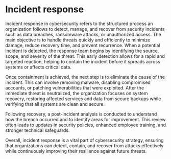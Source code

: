 # Incident response
Incident response in cybersecurity refers to the structured process an organization follows to detect, manage, and recover from security incidents such as data breaches, ransomware attacks, or unauthorized access. The main objective is to handle threats quickly and efficiently to minimize damage, reduce recovery time, and prevent recurrence. When a potential incident is detected, the response team begins by identifying the source, scope, and severity of the threat. This early detection allows for a rapid and targeted reaction, helping to contain the incident before it spreads across systems or affects critical data.

Once containment is achieved, the next step is to eliminate the cause of the incident. This can involve removing malware, disabling compromised accounts, or patching vulnerabilities that were exploited. After the immediate threat is neutralized, the organization focuses on system recovery, restoring affected services and data from secure backups while verifying that all systems are clean and secure.

Following recovery, a post-incident analysis is conducted to understand how the breach occurred and to identify areas for improvement. This review often leads to updates in security policies, enhanced employee training, and stronger technical safeguards.

Overall, incident response is a vital part of cybersecurity strategy, ensuring that organizations can detect, contain, and recover from attacks effectively while continuously improving their resilience against future threats.